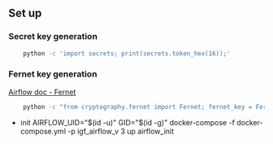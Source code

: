 ## Set up

### Secret key generation
```bash
    python -c 'import secrets; print(secrets.token_hex(16));'
```

### Fernet key generation
[Airflow doc - Fernet](https://airflow.apache.org/docs/apache-airflow/stable/administration-and-deployment/security/secrets/fernet.html)

```bash
    python -c "from cryptography.fernet import Fernet; fernet_key = Fernet.generate_key(); print(fernet_key.decode())"
```

* init
AIRFLOW_UID="$(id -u)" GID="$(id -g)" docker-compose -f docker-compose.yml -p igf_airflow_v
3 up airflow_init